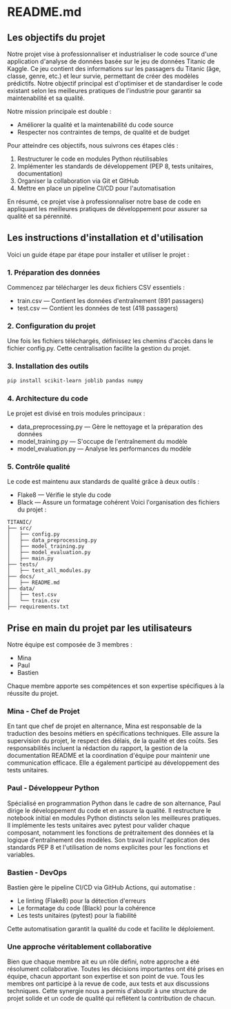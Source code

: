 
# README.md

## Les objectifs du projet

Notre projet vise à professionnaliser et industrialiser le code source d'une application d'analyse de données basée sur le jeu de données Titanic de Kaggle. 
Ce jeu contient des informations sur les passagers du Titanic (âge, classe, genre, etc.) et leur survie, permettant de créer des modèles prédictifs. 
Notre objectif principal est d'optimiser et de standardiser le code existant selon les meilleures pratiques de l'industrie pour garantir sa maintenabilité et sa qualité.

Notre mission principale est double :

- Améliorer la qualité et la maintenabilité du code source
- Respecter nos contraintes de temps, de qualité et de budget

Pour atteindre ces objectifs, nous suivrons ces étapes clés :

1. Restructurer le code en modules Python réutilisables
2. Implémenter les standards de développement (PEP 8, tests unitaires, documentation)
3. Organiser la collaboration via Git et GitHub
4. Mettre en place un pipeline CI/CD pour l'automatisation

En résumé, ce projet vise à professionnaliser notre base de code en appliquant les meilleures pratiques de développement pour assurer sa qualité et sa pérennité.

## Les instructions d'installation et d'utilisation

Voici un guide étape par étape pour installer et utiliser le projet :

### 1. Préparation des données

Commencez par télécharger les deux fichiers CSV essentiels :
- train.csv — Contient les données d'entraînement (891 passagers)
- test.csv — Contient les données de test (418 passagers)

### 2. Configuration du projet

Une fois les fichiers téléchargés, définissez les chemins d'accès dans le fichier config.py. 
Cette centralisation facilite la gestion du projet.

### 3. Installation des outils

```bash
pip install scikit-learn joblib pandas numpy
```

### 4. Architecture du code

Le projet est divisé en trois modules principaux :
- data_preprocessing.py — Gère le nettoyage et la préparation des données
- model_training.py — S'occupe de l'entraînement du modèle
- model_evaluation.py — Analyse les performances du modèle

### 5. Contrôle qualité

Le code est maintenu aux standards de qualité grâce à deux outils :
- Flake8 — Vérifie le style du code
- Black — Assure un formatage cohérent
Voici l'organisation des fichiers du projet :

```
TITANIC/
├── src/
│   ├── config.py
│   ├── data_preprocessing.py
│   ├── model_training.py
│   ├── model_evaluation.py
│   ├── main.py
├── tests/
│   ├── test_all_modules.py
├── docs/
│   ├── README.md
├── data/
│   ├── test.csv
│   └── train.csv
├── requirements.txt
```

## Prise en main du projet par les utilisateurs

Notre équipe est composée de 3 membres :
- Mina
- Paul
- Bastien

Chaque membre apporte ses compétences et son expertise spécifiques à la réussite du projet.

### Mina - Chef de Projet

En tant que chef de projet en alternance, Mina est responsable de la traduction des besoins métiers en spécifications techniques. Elle assure la supervision du projet, le respect des délais, de la qualité et des coûts. Ses responsabilités incluent la rédaction du rapport, la gestion de la documentation README et la coordination d'équipe pour maintenir une communication efficace. Elle a également participé au développement des tests unitaires.

### Paul - Développeur Python

Spécialisé en programmation Python dans le cadre de son alternance, Paul dirige le développement du code et en assure la qualité. Il restructure le notebook initial en modules Python distincts selon les meilleures pratiques. Il implémente les tests unitaires avec pytest pour valider chaque composant, notamment les fonctions de prétraitement des données et la logique d'entraînement des modèles. Son travail inclut l'application des standards PEP 8 et l'utilisation de noms explicites pour les fonctions et variables.

### Bastien - DevOps

Bastien gère le pipeline CI/CD via GitHub Actions, qui automatise :
- Le linting (Flake8) pour la détection d'erreurs
- Le formatage du code (Black) pour la cohérence
- Les tests unitaires (pytest) pour la fiabilité

Cette automatisation garantit la qualité du code et facilite le déploiement.

### Une approche véritablement collaborative

Bien que chaque membre ait eu un rôle défini, notre approche a été résolument collaborative. Toutes les décisions importantes ont été prises en équipe, chacun apportant son expertise et son point de vue. Tous les membres ont participé à la revue de code, aux tests et aux discussions techniques. Cette synergie nous a permis d'aboutir à une structure de projet solide et un code de qualité qui reflètent la contribution de chacun.
